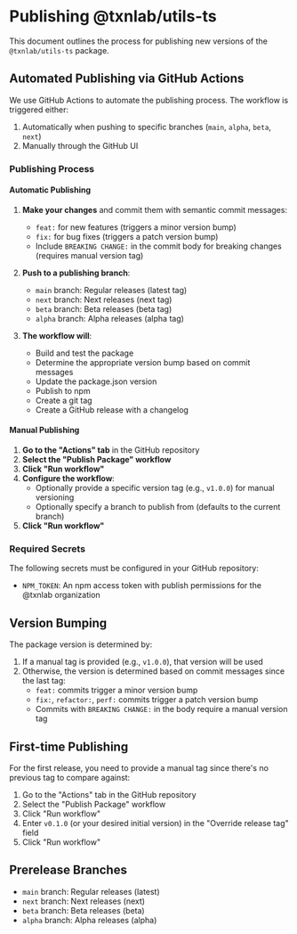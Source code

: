 # Publishing @txnlab/utils-ts

This document outlines the process for publishing new versions of the `@txnlab/utils-ts` package.

## Automated Publishing via GitHub Actions

We use GitHub Actions to automate the publishing process. The workflow is triggered either:

1. Automatically when pushing to specific branches (`main`, `alpha`, `beta`, `next`)
2. Manually through the GitHub UI

### Publishing Process

#### Automatic Publishing

1. **Make your changes** and commit them with semantic commit messages:

   - `feat:` for new features (triggers a minor version bump)
   - `fix:` for bug fixes (triggers a patch version bump)
   - Include `BREAKING CHANGE:` in the commit body for breaking changes (requires manual version tag)

2. **Push to a publishing branch**:

   - `main` branch: Regular releases (latest tag)
   - `next` branch: Next releases (next tag)
   - `beta` branch: Beta releases (beta tag)
   - `alpha` branch: Alpha releases (alpha tag)

3. **The workflow will**:
   - Build and test the package
   - Determine the appropriate version bump based on commit messages
   - Update the package.json version
   - Publish to npm
   - Create a git tag
   - Create a GitHub release with a changelog

#### Manual Publishing

1. **Go to the "Actions" tab** in the GitHub repository
2. **Select the "Publish Package" workflow**
3. **Click "Run workflow"**
4. **Configure the workflow**:
   - Optionally provide a specific version tag (e.g., `v1.0.0`) for manual versioning
   - Optionally specify a branch to publish from (defaults to the current branch)
5. **Click "Run workflow"**

### Required Secrets

The following secrets must be configured in your GitHub repository:

- `NPM_TOKEN`: An npm access token with publish permissions for the @txnlab organization

## Version Bumping

The package version is determined by:

1. If a manual tag is provided (e.g., `v1.0.0`), that version will be used
2. Otherwise, the version is determined based on commit messages since the last tag:
   - `feat:` commits trigger a minor version bump
   - `fix:`, `refactor:`, `perf:` commits trigger a patch version bump
   - Commits with `BREAKING CHANGE:` in the body require a manual version tag

## First-time Publishing

For the first release, you need to provide a manual tag since there's no previous tag to compare against:

1. Go to the "Actions" tab in the GitHub repository
2. Select the "Publish Package" workflow
3. Click "Run workflow"
4. Enter `v0.1.0` (or your desired initial version) in the "Override release tag" field
5. Click "Run workflow"

## Prerelease Branches

- `main` branch: Regular releases (latest)
- `next` branch: Next releases (next)
- `beta` branch: Beta releases (beta)
- `alpha` branch: Alpha releases (alpha)
